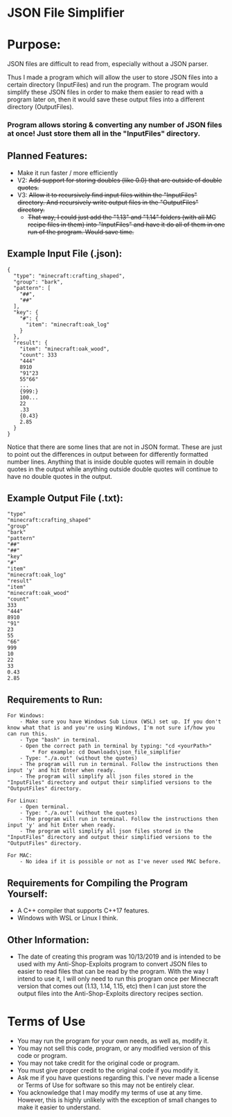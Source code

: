 # JSON File Simplifier

# Purpose:
JSON files are difficult to read from, especially without a JSON parser.

Thus I made a program which will allow the user to store JSON files into a certain directory (InputFiles) and run the program. The program would simplify these JSON files in order to make them easier to read with a program later on, then it would save these output files into a different directory (OutputFiles).

### Program allows storing & converting any number of JSON files at once! Just store them all in the "InputFiles" directory.

## Planned Features:
- Make it run faster / more efficiently
- V2: ~~Add support for storing doubles (like 0.0) that are outside of double quotes.~~
- V3: ~~Allow it to recursively find input files within the "InputFiles" directory. And recursively write output files in the "OutputFiles" directory.~~
	* ~~That way, I could just add the "1.13" and "1.14" folders (with all MC recipe files in them) into "InputFiles" and have it do all of them in one run of the program. Would save time.~~

## Example Input File (.json):
	{
	  "type": "minecraft:crafting_shaped",
	  "group": "bark",
	  "pattern": [
		"##",
		"##"
	  ],
	  "key": {
		"#": {
		  "item": "minecraft:oak_log"
		}
	  },
	  "result": {
		"item": "minecraft:oak_wood",
		"count": 333
		"444"
		8910
		"91"23
		55"66"
		...
		{999:}
		100...
		22
		.33
		{0.43}
		2.85
	  }
	}
Notice that there are some lines that are not in JSON format. These are just to point out the differences in output between for differently formatted number lines. Anything that is inside double quotes will remain in double quotes in the output while anything outside double quotes will continue to have no double quotes in the output.

## Example Output File (.txt):
	"type"
	"minecraft:crafting_shaped"
	"group"
	"bark"
	"pattern"
	"##"
	"##"
	"key"
	"#"
	"item"
	"minecraft:oak_log"
	"result"
	"item"
	"minecraft:oak_wood"
	"count"
	333
	"444"
	8910
	"91"
	23
	55
	"66"
	999
	10
	22
	33
	0.43
	2.85

## Requirements to Run:
	For Windows:
		- Make sure you have Windows Sub Linux (WSL) set up. If you don't know what that is and you're using Windows, I'm not sure if/how you can run this.
		- Type "bash" in terminal.
		- Open the correct path in terminal by typing: "cd <yourPath>"
			* For example: cd Downloads\json_file_simplifier
		- Type: "./a.out" (without the quotes)
		- The program will run in terminal. Follow the instructions then input 'y' and hit Enter when ready.
		- The program will simplify all json files stored in the "InputFiles" directory and output their simplified versions to the "OutputFiles" directory.
		
	For Linux:
		- Open terminal.
		- Type: "./a.out" (without the quotes)
		- The program will run in terminal. Follow the instructions then input 'y' and hit Enter when ready.
		- The program will simplify all json files stored in the "InputFiles" directory and output their simplified versions to the "OutputFiles" directory.
		
	For MAC:
		- No idea if it is possible or not as I've never used MAC before.

## Requirements for Compiling the Program Yourself:
- A C++ compiler that supports C++17 features.
- Windows with WSL or Linux I think.

## Other Information:
- The date of creating this program was 10/13/2019 and is intended to be used with my Anti-Shop-Exploits program to convert JSON files to easier to read files that can be read by the program. With the way I intend to use it, I will only need to run this program once per Minecraft version that comes out (1.13, 1.14, 1.15, etc) then I can just store the output files into the Anti-Shop-Exploits directory recipes section.	

# Terms of Use
- You may run the program for your own needs, as well as, modify it. 
- You may not sell this code, program, or any modified version of this code or program. 
- You may not take credit for the original code or program.
- You must give proper credit to the original code if you modify it.
- Ask me if you have questions regarding this. I've never made a license or Terms of Use for software so this may not be entirely clear.
- You acknowledge that I may modify my terms of use at any time. However, this is highly unlikely with the exception of small changes to make it easier to understand.